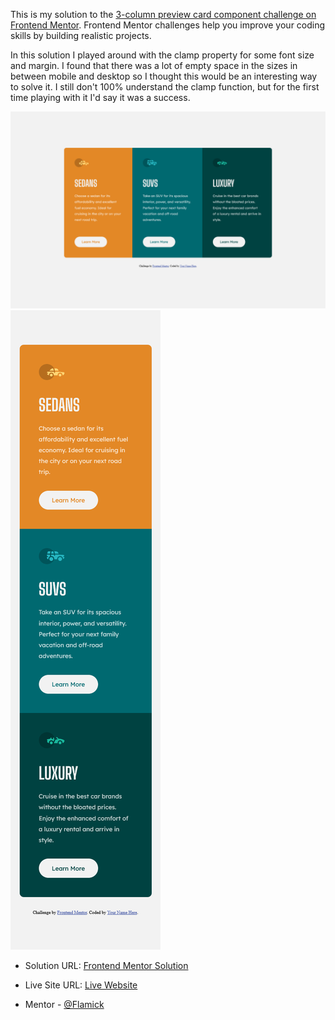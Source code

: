 This is my solution to the [3-column preview card component challenge on Frontend Mentor](https://www.frontendmentor.io/challenges/3column-preview-card-component-pH92eAR2-). Frontend Mentor challenges help you improve your coding skills by building realistic projects.

In this solution I played around with the clamp property for some font size and margin. I found that there was a lot of empty space in the sizes in between mobile and desktop so I thought this would be an interesting way to solve it. I still don't 100% understand the clamp function, but for the first time playing with it I'd say it was a success.

![](dist/images/screenshot.png)
![](dist/images/screenshot_mobile.png)



- Solution URL: [Frontend Mentor Solution](https://www.frontendmentor.io/challenges/3column-preview-card-component-pH92eAR2-/hub/html5-and-css-with-sass-to-compile-the-css-lJ7nOJgex)
- Live Site URL: [Live Website](https://sleepy-curie-1ee2d4.netlify.app/)

-  Mentor - [@Flamick](https://www.frontendmentor.io/profile/flamick)